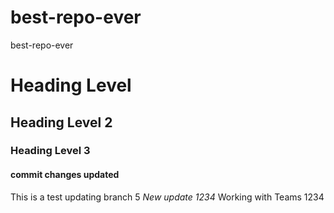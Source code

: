# best-repo-ever
best-repo-ever
<h1>Heading Level</h1>
<h2>Heading Level 2</h2>
<h3>Heading Level 3</h3>
<h4>commit changes updated</h4>
This is a test updating branch 5
<em>New update 1234</em>
Working with Teams 1234
